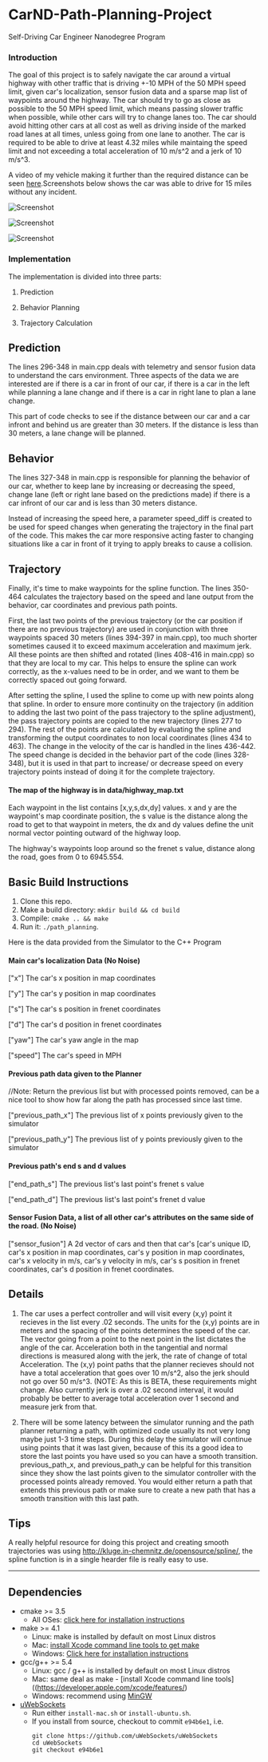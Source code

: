 # CarND-Path-Planning-Project
Self-Driving Car Engineer Nanodegree Program
   
### Introduction

The goal of this project is to safely navigate the car around a virtual highway with other traffic that is driving +-10 MPH of the 50 MPH speed limit, given car's localization, sensor fusion data and a sparse map list of waypoints around the highway. The car should try to go as close as possible to the 50 MPH speed limit, which means passing slower traffic when possible, while other cars will try to change lanes too. The car should avoid hitting other cars at all cost as well as driving inside of the marked road lanes at all times, unless going from one lane to another. The car is required to be able to drive at least 4.32 miles while maintaing the speed limit and not exceeding a total acceleration of 10 m/s^2 and a jerk of 10 m/s^3.

A video of my vehicle making it further than the required distance can be seen [here](https://youtu.be/PwepF6I_oCo).Screenshots below shows the car was able to drive for 15 miles without any incident.

![Screenshot](./Images/screen_001.png)

![Screenshot](./Images/screen_002.png)

![Screenshot](./Images/screen_003.png)

### Implementation

The implementation is divided into three parts:

1. Prediction

2. Behavior Planning

3. Trajectory Calculation

## Prediction

The lines 296-348 in main.cpp deals with telemetry and sensor fusion data to understand the cars environment. Three aspects of the data we are interested are if there is a car in front of our car, if there is a car in the left while planning a lane change and if there is a car in right lane to plan a lane change. 

This part of code checks to see if the distance between our car and a car infront and behind us are greater than 30 meters. If the distance is less than 30 meters, a lane change will be planned.

## Behavior 

The lines 327-348 in main.cpp is responsible for planning the behavior of our car, whether to keep lane by increasing or decreasing the speed, change lane (left or right lane based on the predictions made) if there is a car infront of our car and is less than 30 meters distance.

Instead of increasing the speed here, a parameter speed_diff is created to be used for speed changes when generating the trajectory in the final part of the code. This makes the car more responsive acting faster to changing situations like a car in front of it trying to apply breaks to cause a collision.

## Trajectory

Finally, it's time to make waypoints for the spline function. The lines 350-464 calculates the trajectory based on the speed and lane output from the behavior, car coordinates and previous path points.

First, the last two points of the previous trajectory (or the car position if there are no previous trajectory) are used in conjunction with three waypoints spaced 30 meters (lines 394-397 in main.cpp), too much shorter sometimes caused it to exceed maximum acceleration and maximum jerk. All these points are then shifted and rotated (lines 408-416 in main.cpp) so that they are local to my car. This helps to ensure the spline can work correctly, as the x-values need to be in order, and we want to them be correctly spaced out going forward.

After setting the spline, I used the spline to come up with new points along that spline. In order to ensure more continuity on the trajectory (in addition to adding the last two point of the pass trajectory to the spline adjustment), the pass trajectory points are copied to the new trajectory (lines 277 to 294). The rest of the points are calculated by evaluating the spline and transforming the output coordinates to non local coordinates (lines 434 to 463). The change in the velocity of the car is handled in the lines 436-442. The speed change is decided in the behavior part of the code (lines 328-348), but it is used in that part to increase/ or decrease speed on every trajectory points instead of doing it for the complete trajectory.

#### The map of the highway is in data/highway_map.txt
Each waypoint in the list contains  [x,y,s,dx,dy] values. x and y are the waypoint's map coordinate position, the s value is the distance along the road to get to that waypoint in meters, the dx and dy values define the unit normal vector pointing outward of the highway loop.

The highway's waypoints loop around so the frenet s value, distance along the road, goes from 0 to 6945.554.

## Basic Build Instructions

1. Clone this repo.
2. Make a build directory: `mkdir build && cd build`
3. Compile: `cmake .. && make`
4. Run it: `./path_planning`.

Here is the data provided from the Simulator to the C++ Program

#### Main car's localization Data (No Noise)

["x"] The car's x position in map coordinates

["y"] The car's y position in map coordinates

["s"] The car's s position in frenet coordinates

["d"] The car's d position in frenet coordinates

["yaw"] The car's yaw angle in the map

["speed"] The car's speed in MPH

#### Previous path data given to the Planner

//Note: Return the previous list but with processed points removed, can be a nice tool to show how far along
the path has processed since last time. 

["previous_path_x"] The previous list of x points previously given to the simulator

["previous_path_y"] The previous list of y points previously given to the simulator

#### Previous path's end s and d values 

["end_path_s"] The previous list's last point's frenet s value

["end_path_d"] The previous list's last point's frenet d value

#### Sensor Fusion Data, a list of all other car's attributes on the same side of the road. (No Noise)

["sensor_fusion"] A 2d vector of cars and then that car's [car's unique ID, car's x position in map coordinates, car's y position in map coordinates, car's x velocity in m/s, car's y velocity in m/s, car's s position in frenet coordinates, car's d position in frenet coordinates. 

## Details

1. The car uses a perfect controller and will visit every (x,y) point it recieves in the list every .02 seconds. The units for the (x,y) points are in meters and the spacing of the points determines the speed of the car. The vector going from a point to the next point in the list dictates the angle of the car. Acceleration both in the tangential and normal directions is measured along with the jerk, the rate of change of total Acceleration. The (x,y) point paths that the planner recieves should not have a total acceleration that goes over 10 m/s^2, also the jerk should not go over 50 m/s^3. (NOTE: As this is BETA, these requirements might change. Also currently jerk is over a .02 second interval, it would probably be better to average total acceleration over 1 second and measure jerk from that.

2. There will be some latency between the simulator running and the path planner returning a path, with optimized code usually its not very long maybe just 1-3 time steps. During this delay the simulator will continue using points that it was last given, because of this its a good idea to store the last points you have used so you can have a smooth transition. previous_path_x, and previous_path_y can be helpful for this transition since they show the last points given to the simulator controller with the processed points already removed. You would either return a path that extends this previous path or make sure to create a new path that has a smooth transition with this last path.

## Tips

A really helpful resource for doing this project and creating smooth trajectories was using http://kluge.in-chemnitz.de/opensource/spline/, the spline function is in a single hearder file is really easy to use.

---

## Dependencies

* cmake >= 3.5
  * All OSes: [click here for installation instructions](https://cmake.org/install/)
* make >= 4.1
  * Linux: make is installed by default on most Linux distros
  * Mac: [install Xcode command line tools to get make](https://developer.apple.com/xcode/features/)
  * Windows: [Click here for installation instructions](http://gnuwin32.sourceforge.net/packages/make.htm)
* gcc/g++ >= 5.4
  * Linux: gcc / g++ is installed by default on most Linux distros
  * Mac: same deal as make - [install Xcode command line tools]((https://developer.apple.com/xcode/features/)
  * Windows: recommend using [MinGW](http://www.mingw.org/)
* [uWebSockets](https://github.com/uWebSockets/uWebSockets)
  * Run either `install-mac.sh` or `install-ubuntu.sh`.
  * If you install from source, checkout to commit `e94b6e1`, i.e.
    ```
    git clone https://github.com/uWebSockets/uWebSockets 
    cd uWebSockets
    git checkout e94b6e1
    ```
